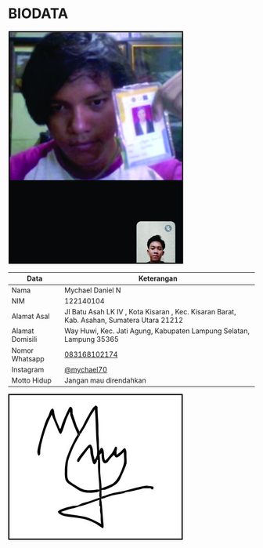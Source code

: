 # BIODATA

![Foto](104_foto.jpg)

| Data            | Keterangan |
| --------------- | ------------- |
| Nama            | Mychael Daniel N |
| NIM             | 122140104 |
| Alamat Asal     | Jl Batu Asah LK IV , Kota Kisaran , Kec. Kisaran Barat, Kab. Asahan, Sumatera Utara 21212 |
| Alamat Domisili | Way Huwi, Kec. Jati Agung, Kabupaten Lampung Selatan, Lampung 35365 |
| Nomor Whatsapp  | [083168102174](https://wa.me/+6283168102174) |
| Instagram       | [@mychael70](https://instagram.com/mychael70) |
| Motto Hidup     | Jangan mau direndahkan |

![TTD](104_ttd.jpg)
